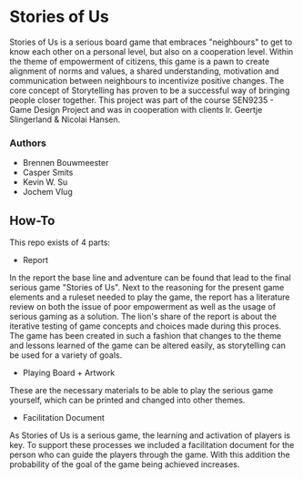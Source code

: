 # Stories of Us

Stories of Us is a serious board game that embraces "neighbours" to get to know each other on a personal level, but also on a cooperation level.
Within the theme of empowerment of citizens, this game is a pawn to create alignment of norms and values, a shared understanding, motivation and communication between neighbours to incentivize positive changes. The core concept of Storytelling has proven to be a successful way of bringing people closer together.
This project was part of the course SEN9235 - Game Design Project and was in cooperation with clients Ir. Geertje Slingerland & Nicolai Hansen.

### Authors

- Brennen Bouwmeester
- Casper Smits
- Kevin W. Su
- Jochem Vlug

## How-To

This repo exists of 4 parts:
- Report

In the report the base line and adventure can be found that lead to the final serious game "Stories of Us".
Next to the reasoning for the present game elements and a ruleset needed to play the game, the report has a literature review on both the issue of poor empowerment as well as the usage of serious gaming as a solution.
The lion's share of the report is about the iterative testing of game concepts and choices made during this proces.
The game has been created in such a fashion that changes to the theme and lessons learned of the game can be altered easily, as storytelling can be used for a variety of goals.

- Playing Board + Artwork

These are the necessary materials to be able to play the serious game yourself, which can be printed and changed into other themes.

- Facilitation Document

As Stories of Us is a serious game, the learning and activation of players is key. To support these processes we included a facilitation document for the person who can guide the players through the game. With this addition the probability of the goal of the game being achieved increases. 
